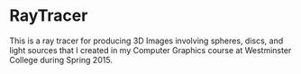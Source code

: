 # RayTracer
This is a ray tracer for producing 3D Images involving spheres, discs, and light sources that I created in my Computer Graphics course at Westminster College during Spring 2015.
